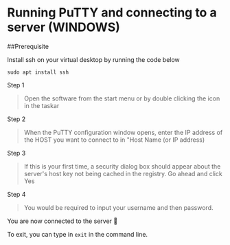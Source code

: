 # Running PuTTY and connecting to a server (WINDOWS)

##Prerequisite

Install ssh on your virtual desktop by running the code below

`sudo apt install ssh`

Step 1
> Open the software from the start menu or by double clicking the icon in the taskar

Step 2
> When the PuTTY configuration window opens, enter the IP address of the HOST you want to connect to in "Host Name (or IP address)

Step 3
> If this is your first time, a security dialog box should appear about the server's host key not being cached in the registry. Go ahead and click Yes

Step 4
> You would be required to input your username and then password.

You are now connected to the server 🎉

To exit, you can type in `exit` in the command line.
